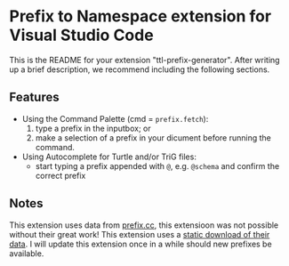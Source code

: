 # Prefix to Namespace extension for Visual Studio Code

This is the README for your extension "ttl-prefix-generator". After writing up a brief description, we recommend including the following sections.

## Features

- Using the Command Palette (cmd = `prefix.fetch`):
  1. type a prefix in the inputbox; or
  2. make a selection of a prefix in your dicument before running the command.
- Using Autocomplete for Turtle and/or TriG files:
  - start typing a prefix appended with `@`, e.g. `@schema` and confirm the correct prefix

## Notes
This extension uses data from [prefix.cc](http://prefix.cc), this extensioon was not possible without their great work! This extension uses a [static download of their data](http://prefix.cc/popular/all.file.json). I will update this extension once in a while should new prefixes be available. 
